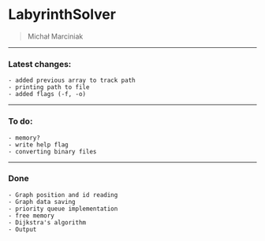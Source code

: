 # LabyrinthSolver
>Michał Marciniak

---

### Latest changes:
```
- added previous array to track path
- printing path to file
- added flags (-f, -o)
```

----

### To do:
``` 
- memory?
- write help flag
- converting binary files
```

---

### Done

```
- Graph position and id reading
- Graph data saving
- priority queue implementation
- free memory
- Dijkstra's algorithm
- Output
```